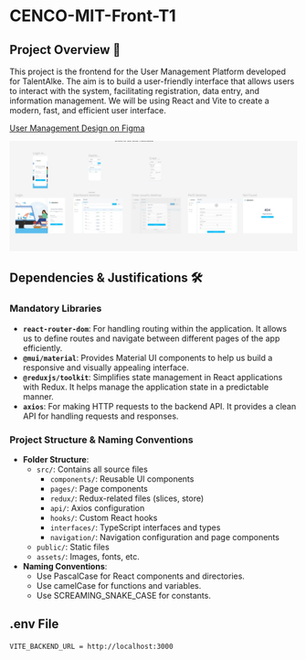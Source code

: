 # CENCO-MIT-Front-T1

## Project Overview 📍

This project is the frontend for the User Management Platform developed for TalentAlke. The aim is to build a user-friendly interface that allows users to interact with the system, facilitating registration, data entry, and information management. We will be using React and Vite to create a modern, fast, and efficient user interface.

[User Management Design on Figma](https://www.figma.com/design/VvCFVh2dR3Am2IY9wNKoZS/User-Management?node-id=0-1&t=Af86guPittelMT3A-1)

![Wireframe](./assets/wireframe.jpeg)

## Dependencies & Justifications 🛠️

### Mandatory Libraries

- **`react-router-dom`**: For handling routing within the application. It allows us to define routes and navigate between different pages of the app efficiently.
- **`@mui/material`**: Provides Material UI components to help us build a responsive and visually appealing interface.
- **`@reduxjs/toolkit`**: Simplifies state management in React applications with Redux. It helps manage the application state in a predictable manner.
- **`axios`**: For making HTTP requests to the backend API. It provides a clean API for handling requests and responses.

### Project Structure & Naming Conventions

- **Folder Structure**:
  - `src/`: Contains all source files
    - `components/`: Reusable UI components
    - `pages/`: Page components
    - `redux/`: Redux-related files (slices, store)
    - `api/`: Axios configuration
    - `hooks/`: Custom React hooks
    - `interfaces/`: TypeScript interfaces and types
    - `navigation/`: Navigation configuration and page components
  - `public/`: Static files
  - `assets/`: Images, fonts, etc.
- **Naming Conventions**:
  - Use PascalCase for React components and directories.
  - Use camelCase for functions and variables.
  - Use SCREAMING_SNAKE_CASE for constants.

## .env File
```
VITE_BACKEND_URL = http://localhost:3000
```